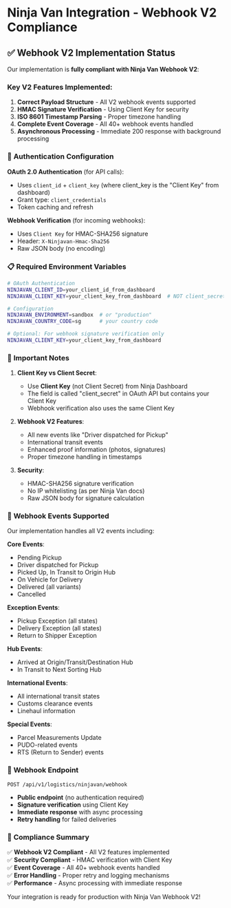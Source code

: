 # Ninja Van Integration - Webhook V2 Compliance

## ✅ **Webhook V2 Implementation Status**

Our implementation is **fully compliant with Ninja Van Webhook V2**:

### Key V2 Features Implemented:

1. **Correct Payload Structure** - All V2 webhook events supported
2. **HMAC Signature Verification** - Using Client Key for security
3. **ISO 8601 Timestamp Parsing** - Proper timezone handling
4. **Complete Event Coverage** - All 40+ webhook events handled
5. **Asynchronous Processing** - Immediate 200 response with background processing

### 🔧 **Authentication Configuration**

**OAuth 2.0 Authentication** (for API calls):
- Uses `client_id` + `client_key` (where client_key is the "Client Key" from dashboard)
- Grant type: `client_credentials`
- Token caching and refresh

**Webhook Verification** (for incoming webhooks):
- Uses `Client Key` for HMAC-SHA256 signature
- Header: `X-Ninjavan-Hmac-Sha256`
- Raw JSON body (no encoding)

### 📋 **Required Environment Variables**

```bash
# OAuth Authentication
NINJAVAN_CLIENT_ID=your_client_id_from_dashboard
NINJAVAN_CLIENT_KEY=your_client_key_from_dashboard  # NOT client_secret

# Configuration
NINJAVAN_ENVIRONMENT=sandbox  # or "production"
NINJAVAN_COUNTRY_CODE=sg      # your country code

# Optional: For webhook signature verification only
NINJAVAN_CLIENT_KEY=your_client_key_from_dashboard
```

### 🚨 **Important Notes**

1. **Client Key vs Client Secret**: 
   - Use **Client Key** (not Client Secret) from Ninja Dashboard
   - The field is called "client_secret" in OAuth API but contains your Client Key
   - Webhook verification also uses the same Client Key

2. **Webhook V2 Features**:
   - All new events like "Driver dispatched for Pickup"
   - International transit events
   - Enhanced proof information (photos, signatures)
   - Proper timezone handling in timestamps

3. **Security**:
   - HMAC-SHA256 signature verification
   - No IP whitelisting (as per Ninja Van docs)
   - Raw JSON body for signature calculation

### 🔄 **Webhook Events Supported**

Our implementation handles all V2 events including:

**Core Events**:
- Pending Pickup
- Driver dispatched for Pickup  
- Picked Up, In Transit to Origin Hub
- On Vehicle for Delivery
- Delivered (all variants)
- Cancelled

**Exception Events**:
- Pickup Exception (all states)
- Delivery Exception (all states)
- Return to Shipper Exception

**Hub Events**:
- Arrived at Origin/Transit/Destination Hub
- In Transit to Next Sorting Hub

**International Events**:
- All international transit states
- Customs clearance events
- Linehaul information

**Special Events**:
- Parcel Measurements Update
- PUDO-related events
- RTS (Return to Sender) events

### 📡 **Webhook Endpoint**

```
POST /api/v1/logistics/ninjavan/webhook
```

- **Public endpoint** (no authentication required)
- **Signature verification** using Client Key
- **Immediate response** with async processing
- **Retry handling** for failed deliveries

### 🎯 **Compliance Summary**

✅ **Webhook V2 Compliant** - All V2 features implemented  
✅ **Security Compliant** - HMAC verification with Client Key  
✅ **Event Coverage** - All 40+ webhook events handled  
✅ **Error Handling** - Proper retry and logging mechanisms  
✅ **Performance** - Async processing with immediate response  

Your integration is ready for production with Ninja Van Webhook V2!